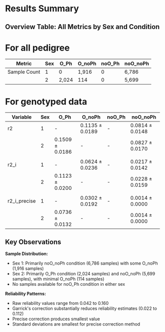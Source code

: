 # Results Summary

## Overview Table: All Metrics by Sex and Condition

# For all pedigree

| Metric       | Sex | O_Ph  | O_noPh | noO_Ph | noO_noPh |
| ------------ | --- | ----- | ------ | ------ | -------- |
| Sample Count | 1   | 0     | 1,916  | 0      | 6,786    |
|              | 2   | 2,024 | 114    | 0      | 5,699    |

# For genotyped data

|Variable|Sex|O_Ph|O_noPh|noO_Ph|noO_noPh|
|---|---|---|---|---|---|
|r2|1|-|0.1135 ± 0.0189|-|0.0814 ± 0.0148|
||2|0.1509 ± 0.0186|-|-|0.0827 ± 0.0170|
|||||||
|r2_i|1|-|0.0624 ± 0.0236|-|0.0217 ± 0.0142|
||2|0.1123 ± 0.0200|-|-|0.0228 ± 0.0159|
|||||||
|r2_i_precise|1|-|0.0302 ± 0.0192|-|0.0014 ± 0.0000|
||2|0.0736 ± 0.0132|-|-|0.0014 ± 0.0000|

## Key Observations

**Sample Distribution:**

- Sex 1: Primarily noO_noPh condition (6,786 samples) with some O_noPh (1,916 samples)
- Sex 2: Primarily O_Ph condition (2,024 samples) and noO_noPh (5,699 samples), with minimal O_noPh (114 samples)
- No samples available for noO_Ph condition in either sex

**Reliability Patterns:**

- Raw reliability values range from 0.042 to 0.160
- Garrick's correction substantially reduces reliability estimates (0.022 to 0.112)
- Precise correction produces smallest value
- Standard deviations are smallest for precise correction method  